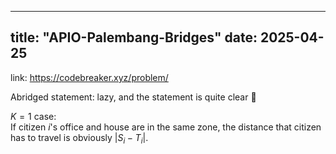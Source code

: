 
---
title: "APIO-Palembang-Bridges"
date: 2025-04-25
---
<script src="https://polyfill.io/v3/polyfill.min.js?features=es6"></script>
<script id="MathJax-script" async
  src="https://cdn.jsdelivr.net/npm/mathjax@3/es5/tex-mml-chtml.js">
</script>

link: https://codebreaker.xyz/problem/ 

Abridged statement: lazy, and the statement is quite clear 🤡

$K=1$ case:  
If citizen $i$'s office and house are in the same zone, the distance that citizen has to travel is obviously $|S_i-T_i|$.  



